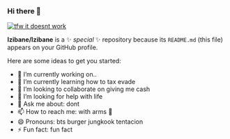 ### Hi there 👋

<a href="https://frontend.code-inspector.com/public/user/github/Izibane">
   <img src="https://code-inspector.com/public/badge/user/github/Izibane" alt="tfw it doesnt work" />
</a>

**Izibane/Izibane** is a ✨ _special_ ✨ repository because its `README.md` (this file) appears on your GitHub profile.

Here are some ideas to get you started:

- 🔭 I’m currently working on..
- 🌱 I’m currently learning how to tax evade
- 👯 I’m looking to collaborate on giving me cash
- 🤔 I’m looking for help with life
- 💬 Ask me about: dont
- 📫 How to reach me: with arms 🥺
- 😄 Pronouns: bts burger jungkook tentacion
- ⚡ Fun fact: fun fact
